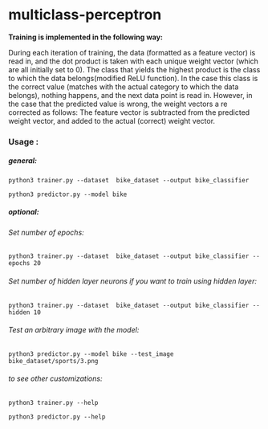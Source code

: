 # multiclass-perceptron


**Training is implemented in the following way:**

During each iteration of training, the data (formatted as a feature vector) is read in, and the dot
product is taken with each unique weight vector (which are all initially set to 0). The class that
yields the highest product is the class to which the data belongs(modified ReLU function). In the case this class is the
correct value (matches with the actual category to which the data belongs), nothing happens, and the
next data point is read in. However, in the case that the predicted value is wrong, the weight vectors a
re corrected as follows: The feature vector is subtracted from the predicted weight vector, and added to
the actual (correct) weight vector.

### Usage :

##### general:

`python3 trainer.py --dataset  bike_dataset --output bike_classifier`

`python3 predictor.py --model bike`

##### optional:

###### Set number of epochs:

`python3 trainer.py --dataset  bike_dataset --output bike_classifier --epochs 20 `

###### Set number of hidden layer neurons if you want to train using hidden layer:

`python3 trainer.py --dataset  bike_dataset --output bike_classifier --hidden 10 `

###### Test an arbitrary image with the model:
`python3 predictor.py --model bike --test_image bike_dataset/sports/3.png`

###### to see other customizations:

`python3 trainer.py --help`

`python3 predictor.py --help`

